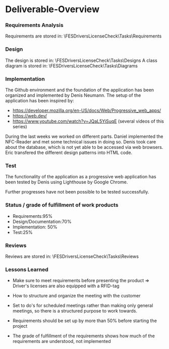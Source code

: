 # Deliverable-Overview

### Requirements Analysis

Requirements are stored in: \FESDriversLicenseCheck\Tasks\Requirements

### Design

The design is stored in: \FESDriversLicenseCheck\Tasks\Designs
A class diagram is stored in: \FESDriversLicenseCheck\Tasks\Diagrams

### Implementation

The Github environment and the foundation of the application has been organized
and implemented by Denis Neumann.
The setup of the application has been inspired by:
- https://developer.mozilla.org/en-US/docs/Web/Progressive_web_apps/
- https://web.dev/
- https://www.youtube.com/watch?v=JQaL5YiSuqE (several videos of this series)

During the last weeks we worked on different parts.
Daniel implemented the NFC-Reader and met some technical issues in doing so.
Denis took care about the database, which is not yet able to be accessed via web browsers.
Eric transfered the different design patterns into HTML code.

### Test

The functionality of the application as a progressive web application has been
tested by Denis using Lighthouse by Google Chrome.

Further progresses have not been possible to be tested successfully.

### Status / grade of fulfillment of work products

- Requirements:95%
- Design/Documentation:70%
- Implementation: 50%
- Test:25%


### Reviews

Reviews are stored in: \FESDriversLicenseCheck\Tasks\Reviews

### Lessons Learned

- Make sure to meet requirements before presenting the product
  => Driver's licenses are also equipped with a RFID-tag
- How to structure and organize the meeting with the customer
- Set to do's for scheduled meetings rather than making only general meetings, so there is a structured purpose to work towards.

- Requirements should be set up by more than 50% before starting the project
- The grade of fulfillment of the requirements shows how much of the requirements are understood, not implemented
